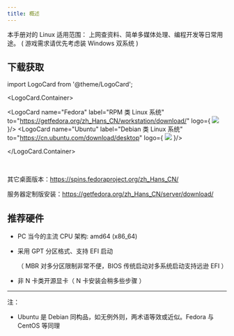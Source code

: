 ```yaml
---
title: 概述
---
```


本手册对的 Linux 适用范围：
上网查资料、简单多媒体处理、编程开发等日常用途。
( 游戏需求请优先考虑装 Windows 双系统 )

## 下载获取

import LogoCard from '@theme/LogoCard';

<LogoCard.Container>

<LogoCard name="Fedora" label="RPM 类 Linux 系统" to="https://getfedora.org/zh_Hans_CN/workstation/download/" logo={ <img src="https://cdn.jsdelivr.net/gh/devicons/devicon/icons/fedora/fedora-plain.svg" /> }/>
<LogoCard name="Ubuntu" label="Debian 类 Linux 系统" to="https://cn.ubuntu.com/download/desktop" logo={ <img src="https://cdn.jsdelivr.net/gh/devicons/devicon/icons/ubuntu/ubuntu-plain.svg" /> }/>

</LogoCard.Container>

<br/>

其它桌面版本：https://spins.fedoraproject.org/zh_Hans_CN/

服务器定制版安装：https://getfedora.org/zh_Hans_CN/server/download/

## 推荐硬件

- PC 当今的主流 CPU 架构: amd64 (x86_64)
- 采用 GPT 分区格式、支持 EFI 启动

  （ MBR 对多分区限制非常不便，BIOS 传统启动对多系统启动支持远逊 EFI ）

- 非 N 卡类开源显卡（ N 卡安装会稍多些步骤 ）

---

注：

- Ubuntu 是 Debian 同构品，如无例外则，两术语等效或近似。Fedora 与 CentOS 等同理

